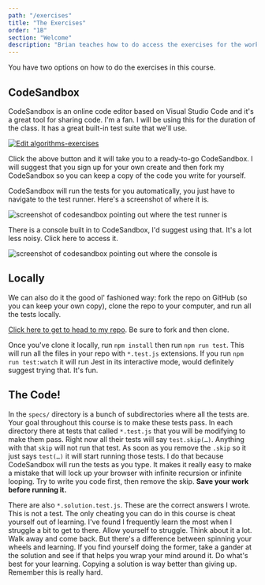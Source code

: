 ```yaml
---
path: "/exercises"
title: "The Exercises"
order: "1B"
section: "Welcome"
description: "Brian teaches how to do access the exercises for the workshop."
---
```


You have two options on how to do the exercises in this course.

## CodeSandbox

CodeSandbox is an online code editor based on Visual Studio Code and it's a great tool for sharing code. I'm a fan. I will be using this for the duration of the class. It has a great built-in test suite that we'll use.

[![Edit algorithms-exercises](https://codesandbox.io/static/img/play-codesandbox.svg)](https://codesandbox.io/s/github/btholt/algorithms-exercises/tree/main/?fontsize=14&hidenavigation=1&theme=dark)

Click the above button and it will take you to a ready-to-go CodeSandbox. I will suggest that you sign up for your own create and then fork my CodeSandbox so you can keep a copy of the code you write for yourself.

CodeSandbox will run the tests for you automatically, you just have to navigate to the test runner. Here's a screenshot of where it is.

![screenshot of codesandbox pointing out where the test runner is](./images/codesandbox.png)

There is a console built in to CodeSandbox, I'd suggest using that. It's a lot less noisy. Click here to access it.

![screenshot of codesandbox pointing out where the console is](./images/console.png)

## Locally

We can also do it the good ol' fashioned way: fork the repo on GitHub (so you can keep your own copy), clone the repo to your computer, and run all the tests locally.

[Click here to get to head to my repo][gh]. Be sure to fork and then clone.

Once you've clone it locally, run `npm install` then run `npm run test`. This will run all the files in your repo with `*.test.js` extensions. If you run `npm run test:watch` it will run Jest in its interactive mode, would definitely suggest trying that. It's fun.

## The Code!

In the `specs/` directory is a bunch of subdirectories where all the tests are. Your goal throughout this course is to make these tests pass. In each directory there at tests that called `*.test.js` that you will be modifying to make them pass. Right now all their tests will say `test.skip(…)`. Anything with that `skip` will not run that test. As soon as you remove the `.skip` so it just says `test(…)` it will start running those tests. I do that because CodeSandbox will run the tests as you type. It makes it really easy to make a mistake that will lock up your browser with infinite recursion or infinite looping. Try to write you code first, then remove the skip. **Save your work before running it.**

There are also `*.solution.test.js`. These are the correct answers I wrote. This is not a test. The only cheating you can do in this course is cheat yourself out of learning. I've found I frequently learn the most when I struggle a bit to get to there. Allow yourself to struggle. Think about it a lot. Walk away and come back. But there's a difference between spinning your wheels and learning. If you find yourself doing the former, take a gander at the solution and see if that helps you wrap your mind around it. Do what's best for your learning. Copying a solution is way better than giving up. Remember this is really hard.

[gh]: https://github.com/btholt/algorithms-exercises
